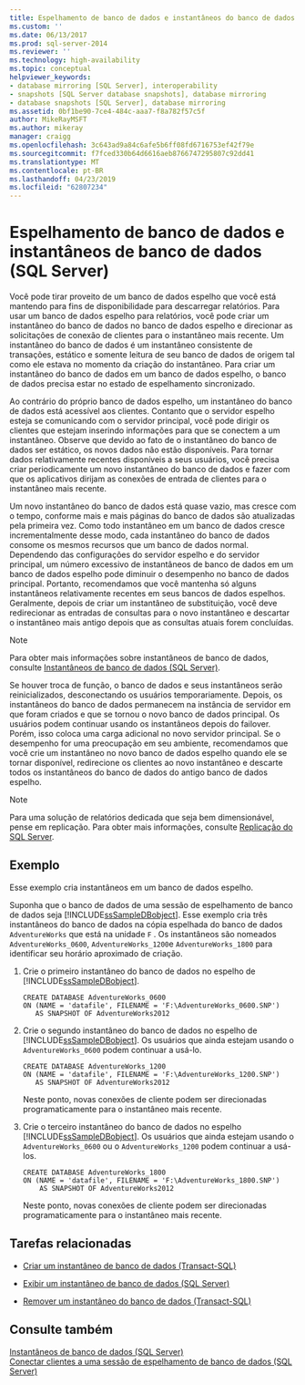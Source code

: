 ```yaml
---
title: Espelhamento de banco de dados e instantâneos do banco de dados (SQL Server) | Microsoft Docs
ms.custom: ''
ms.date: 06/13/2017
ms.prod: sql-server-2014
ms.reviewer: ''
ms.technology: high-availability
ms.topic: conceptual
helpviewer_keywords:
- database mirroring [SQL Server], interoperability
- snapshots [SQL Server database snapshots], database mirroring
- database snapshots [SQL Server], database mirroring
ms.assetid: 0bf1be90-7ce4-484c-aaa7-f8a782f57c5f
author: MikeRayMSFT
ms.author: mikeray
manager: craigg
ms.openlocfilehash: 3c643ad9a84c6afe5b6ff08fd6716753ef42f79e
ms.sourcegitcommit: f7fced330b64d6616aeb8766747295807c92dd41
ms.translationtype: MT
ms.contentlocale: pt-BR
ms.lasthandoff: 04/23/2019
ms.locfileid: "62807234"
---
```

# <a name="database-mirroring-and-database-snapshots-sql-server"></a>Espelhamento de banco de dados e instantâneos de banco de dados (SQL Server)
  Você pode tirar proveito de um banco de dados espelho que você está mantendo para fins de disponibilidade para descarregar relatórios. Para usar um banco de dados espelho para relatórios, você pode criar um instantâneo do banco de dados no banco de dados espelho e direcionar as solicitações de conexão de clientes para o instantâneo mais recente. Um instantâneo do banco de dados é um instantâneo consistente de transações, estático e somente leitura de seu banco de dados de origem tal como ele estava no momento da criação do instantâneo. Para criar um instantâneo do banco de dados em um banco de dados espelho, o banco de dados precisa estar no estado de espelhamento sincronizado.  
  
 Ao contrário do próprio banco de dados espelho, um instantâneo do banco de dados está acessível aos clientes. Contanto que o servidor espelho esteja se comunicando com o servidor principal, você pode dirigir os clientes que estejam inserindo informações para que se conectem a um instantâneo. Observe que devido ao fato de o instantâneo do banco de dados ser estático, os novos dados não estão disponíveis. Para tornar dados relativamente recentes disponíveis a seus usuários, você precisa criar periodicamente um novo instantâneo do banco de dados e fazer com que os aplicativos dirijam as conexões de entrada de clientes para o instantâneo mais recente.  
  
 Um novo instantâneo do banco de dados está quase vazio, mas cresce com o tempo, conforme mais e mais páginas do banco de dados são atualizadas pela primeira vez. Como todo instantâneo em um banco de dados cresce incrementalmente desse modo, cada instantâneo do banco de dados consome os mesmos recursos que um banco de dados normal. Dependendo das configurações do servidor espelho e do servidor principal, um número excessivo de instantâneos de banco de dados em um banco de dados espelho pode diminuir o desempenho no banco de dados principal. Portanto, recomendamos que você mantenha só alguns instantâneos relativamente recentes em seus bancos de dados espelhos. Geralmente, depois de criar um instantâneo de substituição, você deve redirecionar as entradas de consultas para o novo instantâneo e descartar o instantâneo mais antigo depois que as consultas atuais forem concluídas.  
  
> [!NOTE]  
>  Para obter mais informações sobre instantâneos de banco de dados, consulte [Instantâneos de banco de dados &#40;SQL Server&#41;](../../relational-databases/databases/database-snapshots-sql-server.md).  
  
 Se houver troca de função, o banco de dados e seus instantâneos serão reinicializados, desconectando os usuários temporariamente. Depois, os instantâneos do banco de dados permanecem na instância de servidor em que foram criados e que se tornou o novo banco de dados principal. Os usuários podem continuar usando os instantâneos depois do failover. Porém, isso coloca uma carga adicional no novo servidor principal. Se o desempenho for uma preocupação em seu ambiente, recomendamos que você crie um instantâneo no novo banco de dados espelho quando ele se tornar disponível, redirecione os clientes ao novo instantâneo e descarte todos os instantâneos do banco de dados do antigo banco de dados espelho.  
  
> [!NOTE]  
>  Para uma solução de relatórios dedicada que seja bem dimensionável, pense em replicação. Para obter mais informações, consulte [Replicação do SQL Server](../install-windows/install-sql-server-replication.md).  
  
## <a name="example"></a>Exemplo  
 Esse exemplo cria instantâneos em um banco de dados espelho.  
  
 Suponha que o banco de dados de uma sessão de espelhamento de banco de dados seja [!INCLUDE[ssSampleDBobject](../../includes/sssampledbobject-md.md)]. Esse exemplo cria três instantâneos do banco de dados na cópia espelhada do banco de dados `AdventureWorks` que está na unidade `F` . Os instantâneos são nomeados `AdventureWorks_0600`, `AdventureWorks_1200`e `AdventureWorks_1800` para identificar seu horário aproximado de criação.  
  
1.  Crie o primeiro instantâneo do banco de dados no espelho de [!INCLUDE[ssSampleDBobject](../../includes/sssampledbobject-md.md)].  
  
    ```  
    CREATE DATABASE AdventureWorks_0600  
    ON (NAME = 'datafile', FILENAME = 'F:\AdventureWorks_0600.SNP')  
       AS SNAPSHOT OF AdventureWorks2012  
    ```  
  
2.  Crie o segundo instantâneo do banco de dados no espelho de [!INCLUDE[ssSampleDBobject](../../includes/sssampledbobject-md.md)]. Os usuários que ainda estejam usando o `AdventureWorks_0600` podem continuar a usá-lo.  
  
    ```  
    CREATE DATABASE AdventureWorks_1200  
    ON (NAME = 'datafile', FILENAME = 'F:\AdventureWorks_1200.SNP')  
       AS SNAPSHOT OF AdventureWorks2012  
    ```  
  
     Neste ponto, novas conexões de cliente podem ser direcionadas programaticamente para o instantâneo mais recente.  
  
3.  Crie o terceiro instantâneo do banco de dados no espelho [!INCLUDE[ssSampleDBobject](../../includes/sssampledbobject-md.md)]. Os usuários que ainda estejam usando o `AdventureWorks_0600` ou o `AdventureWorks_1200` podem continuar a usá-los.  
  
    ```  
    CREATE DATABASE AdventureWorks_1800  
    ON (NAME = 'datafile', FILENAME = 'F:\AdventureWorks_1800.SNP')  
        AS SNAPSHOT OF AdventureWorks2012  
    ```  
  
     Neste ponto, novas conexões de cliente podem ser direcionadas programaticamente para o instantâneo mais recente.  
  
##  <a name="RelatedTasks"></a> Tarefas relacionadas  
  
-   [Criar um instantâneo de banco de dados &#40;Transact-SQL&#41;](../../relational-databases/databases/create-a-database-snapshot-transact-sql.md)  
  
-   [Exibir um instantâneo de banco de dados &#40;SQL Server&#41;](../../relational-databases/databases/view-a-database-snapshot-sql-server.md)  
  
-   [Remover um instantâneo do banco de dados &#40;Transact-SQL&#41;](../../relational-databases/databases/drop-a-database-snapshot-transact-sql.md)  

  
## <a name="see-also"></a>Consulte também  
 [Instantâneos de banco de dados &#40;SQL Server&#41;](../../relational-databases/databases/database-snapshots-sql-server.md)   
 [Conectar clientes a uma sessão de espelhamento de banco de dados &#40;SQL Server&#41;](connect-clients-to-a-database-mirroring-session-sql-server.md)  
  
  
